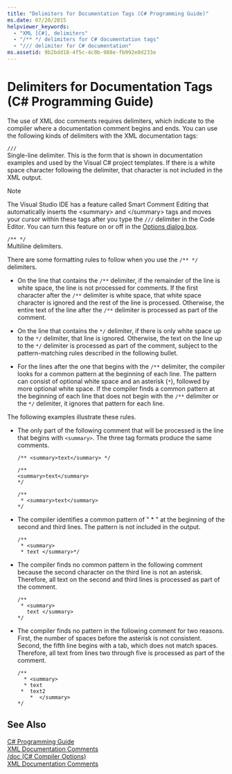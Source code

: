 ```yaml
---
title: "Delimiters for Documentation Tags (C# Programming Guide)"
ms.date: 07/20/2015
helpviewer_keywords: 
  - "XML [C#], delimiters"
  - "/** */ delimiters for C# documentation tags"
  - "/// delimiter for C# documentation"
ms.assetid: 9b2bdd18-4f5c-4c0b-988e-fb992e0d233e
---
```

# Delimiters for Documentation Tags (C# Programming Guide)
The use of XML doc comments requires delimiters, which indicate to the compiler where a documentation comment begins and ends. You can use the following kinds of delimiters with the XML documentation tags:  
  
 `///`  
 Single-line delimiter. This is the form that is shown in documentation examples and used by the Visual C# project templates. If there is a white space character following the delimiter, that character is not included in the XML output.  
  
> [!NOTE]
>  The Visual Studio IDE has a feature called Smart Comment Editing that automatically inserts the \<summary> and \</summary> tags and moves your cursor within these tags after you type the `///` delimiter in the Code Editor. You can turn this feature on or off in the [Options dialog box](/visualstudio/ide/reference/options-text-editor-csharp-advanced).  
  
 `/** */`  
 Multiline delimiters.  
  
 There are some formatting rules to follow when you use the `/** */` delimiters.  
  
- On the line that contains the `/**` delimiter, if the remainder of the line is white space, the line is not processed for comments. If the first character after the `/**` delimiter is white space, that white space character is ignored and the rest of the line is processed. Otherwise, the entire text of the line after the `/**` delimiter is processed as part of the comment.  
  
- On the line that contains the `*/` delimiter, if there is only white space up to the `*/` delimiter, that line is ignored. Otherwise, the text on the line up to the `*/` delimiter is processed as part of the comment, subject to the pattern-matching rules described in the following bullet.  
  
- For the lines after the one that begins with the `/**` delimiter, the compiler looks for a common pattern at the beginning of each line. The pattern can consist of optional white space and an asterisk (`*`), followed by more optional white space. If the compiler finds a common pattern at the beginning of each line that does not begin with the `/**` delimiter or the `*/` delimiter, it ignores that pattern for each line.  
  
 The following examples illustrate these rules.  
  
- The only part of the following comment that will be processed is the line that begins with `<summary>`. The three tag formats produce the same comments.  
  
  ```  
  /** <summary>text</summary> */   
  
  /**   
  <summary>text</summary>   
  */   
  
  /**   
   * <summary>text</summary>   
  */  
  ```  
  
- The compiler identifies a common pattern of " * " at the beginning of the second and third lines. The pattern is not included in the output.  
  
  ```  
  /**   
   * <summary>   
   * text </summary>*/   
  ```  
  
- The compiler finds no common pattern in the following comment because the second character on the third line is not an asterisk. Therefore, all text on the second and third lines is processed as part of the comment.  
  
  ```  
  /**   
   * <summary>   
     text </summary>  
  */   
  ```  
  
- The compiler finds no pattern in the following comment for two reasons. First, the number of spaces before the asterisk is not consistent. Second, the fifth line begins with a tab, which does not match spaces. Therefore, all text from lines two through five is processed as part of the comment.  
  
  ```  
  /**   
    * <summary>   
    * text   
   *  text2   
      *  </summary>   
  */   
  ```  
  
## See Also  
 [C# Programming Guide](../../../csharp/programming-guide/index.md)  
 [XML Documentation Comments](../../../csharp/programming-guide/xmldoc/xml-documentation-comments.md)  
 [/doc (C# Compiler Options)](../../../csharp/language-reference/compiler-options/doc-compiler-option.md)  
 [XML Documentation Comments](../../../csharp/programming-guide/xmldoc/xml-documentation-comments.md)
